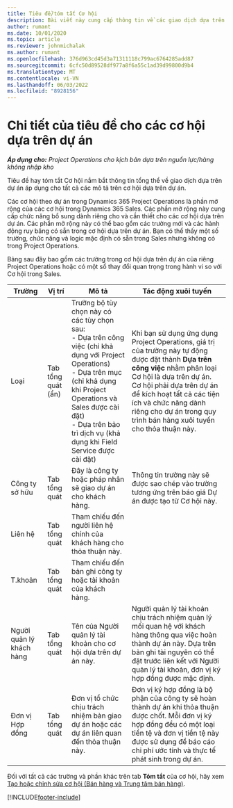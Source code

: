 ```yaml
---
title: Tiêu đề/tóm tắt Cơ hội
description: Bài viết này cung cấp thông tin về các giao dịch dựa trên dự án và các dòng cơ hội dựa trên dự án.
author: rumant
ms.date: 10/01/2020
ms.topic: article
ms.reviewer: johnmichalak
ms.author: rumant
ms.openlocfilehash: 376d963cd45d3a71311118c799ac6764285add87
ms.sourcegitcommit: 6cfc50d89528df977a8f6a55c1ad39d99800d9b4
ms.translationtype: MT
ms.contentlocale: vi-VN
ms.lasthandoff: 06/03/2022
ms.locfileid: "8928156"
---
```

# <a name="header-details-for-project-based-opportunities"></a>Chi tiết của tiêu đề cho các cơ hội dựa trên dự án

_**Áp dụng cho:** Project Operations cho kịch bản dựa trên nguồn lực/hàng không nhập kho_


Tiêu đề hay tóm tắt Cơ hội nắm bắt thông tin tổng thể về giao dịch dựa trên dự án áp dụng cho tất cả các mô tả trên cơ hội dựa trên dự án.

Các cơ hội theo dự án trong Dynamics 365 Project Operations là phần mở rộng của các cơ hội trong Dynamics 365 Sales. Các phần mở rộng này cung cấp chức năng bổ sung dành riêng cho và cần thiết cho các cơ hội dựa trên dự án. Các phần mở rộng này có thể bao gồm các trường mới và các hành động ruy băng có sẵn trong cơ hội dựa trên dự án. Bạn có thể thấy một số trường, chức năng và logic mặc định có sẵn trong Sales nhưng không có trong Project Operations.

Bảng sau đây bao gồm các trường trong cơ hội dựa trên dự án của riêng Project Operations hoặc có một số thay đổi quan trọng trong hành vi so với Cơ hội trong Sales.

| **Trường** | **Vị trí** | **Mô tả** | **Tác động xuôi tuyến** |
| --- | --- | --- | --- |
| Loại | Tab tổng quát (ẩn) | Trường bộ tùy chọn này có các tùy chọn sau:</br>- Dựa trên công việc (chỉ khả dụng với Project Operations)</br>- Dựa trên mục (chỉ khả dụng khi Project Operations và Sales được cài đặt)</br>- Dựa trên bảo trì dịch vụ (khả dụng khi Field Service được cài đặt) | Khi bạn sử dụng ứng dụng Project Operations, giá trị của trường này tự động được đặt thành **Dựa trên công việc** nhằm phân loại Cơ hội là dựa trên dự án. Cơ hội phải dựa trên dự án để kích hoạt tất cả các tiện ích và chức năng dành riêng cho dự án trong quy trình bán hàng xuôi tuyến cho thỏa thuận này. |
| Công ty sở hữu | Tab tổng quát | Đây là công ty hoặc pháp nhân sẽ giao dự án cho khách hàng. | Thông tin trường này sẽ được sao chép vào trường tương ứng trên báo giá Dự án được tạo từ Cơ hội này. |
| Liên hệ | Tab tổng quát | Tham chiếu đến người liên hệ chính của khách hàng cho thỏa thuận này. | |
| T.khoản | Tab tổng quát | Tham chiếu đến bản ghi công ty hoặc tài khoản của khách hàng. | |
| Người quản lý khách hàng | Tab tổng quát | Tên của Người quản lý tài khoản cho cơ hội dựa trên dự án này. | Người quản lý tài khoản chịu trách nhiệm quản lý mối quan hệ với khách hàng thông qua việc hoàn thành dự án này. Dựa trên bản ghi tài nguyên có thể đặt trước liên kết với Người quản lý tài khoản, đơn vị ký hợp đồng được mặc định. |
| Đơn vị Hợp đồng | Tab tổng quát | Đơn vị tổ chức chịu trách nhiệm bàn giao dự án hoặc các dự án liên quan đến thỏa thuận này. | Đơn vị ký hợp đồng là bộ phận của công ty sẽ hoàn thành dự án khi thỏa thuận được chốt. Mỗi đơn vị ký hợp đồng đều có một loại tiền tệ và đơn vị tiền tệ này được sử dụng để báo cáo chi phí ước tính và thực tế phát sinh trong dự án. |

Đối với tất cả các trường và phần khác trên tab **Tóm tắt** của cơ hội, hãy xem [Tạo hoặc chỉnh sửa cơ hội (Bán hàng và Trung tâm bán hàng)](/dynamics365/sales-enterprise/create-edit-opportunity-sales).


[!INCLUDE[footer-include](../includes/footer-banner.md)]
